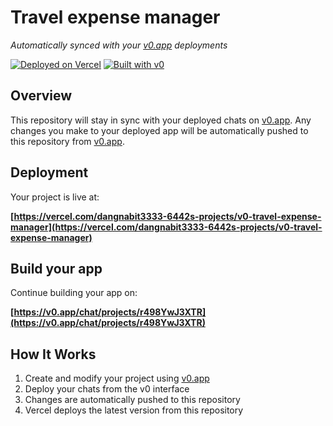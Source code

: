 # Travel expense manager

*Automatically synced with your [v0.app](https://v0.app) deployments*

[![Deployed on Vercel](https://img.shields.io/badge/Deployed%20on-Vercel-black?style=for-the-badge&logo=vercel)](https://vercel.com/dangnabit3333-6442s-projects/v0-travel-expense-manager)
[![Built with v0](https://img.shields.io/badge/Built%20with-v0.app-black?style=for-the-badge)](https://v0.app/chat/projects/r498YwJ3XTR)

## Overview

This repository will stay in sync with your deployed chats on [v0.app](https://v0.app).
Any changes you make to your deployed app will be automatically pushed to this repository from [v0.app](https://v0.app).

## Deployment

Your project is live at:

**[https://vercel.com/dangnabit3333-6442s-projects/v0-travel-expense-manager](https://vercel.com/dangnabit3333-6442s-projects/v0-travel-expense-manager)**

## Build your app

Continue building your app on:

**[https://v0.app/chat/projects/r498YwJ3XTR](https://v0.app/chat/projects/r498YwJ3XTR)**

## How It Works

1. Create and modify your project using [v0.app](https://v0.app)
2. Deploy your chats from the v0 interface
3. Changes are automatically pushed to this repository
4. Vercel deploys the latest version from this repository